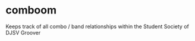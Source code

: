 # comboom
Keeps track of all combo / band relationships within the Student Society of DJSV Groover

